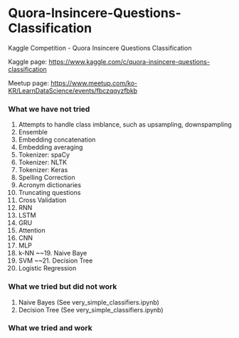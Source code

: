 # Quora-Insincere-Questions-Classification
Kaggle Competition - Quora Insincere Questions Classification

Kaggle page: https://www.kaggle.com/c/quora-insincere-questions-classification

Meetup page: https://www.meetup.com/ko-KR/LearnDataScience/events/fbczqqyzfbkb


### What we have not tried
1. Attempts to handle class imblance, such as upsampling, downspampling
2. Ensemble
3. Embedding concatenation
4. Embedding averaging
5. Tokenizer: spaCy
6. Tokenizer: NLTK
7. Tokenizer: Keras
8. Spelling Correction
9. Acronym dictionaries
10. Truncating questions
11. Cross Validation
12. RNN
13. LSTM
14. GRU
15. Attention
16. CNN
17. MLP
18. k-NN
~~19. Naive Baye
20. SVM
~~21. Decision Tree
22. Logistic Regression

### What we tried but did not work
1. Naive Bayes (See very_simple_classifiers.ipynb)
2. Decision Tree (See very_simple_classifiers.ipynb)

### What we tried and work
